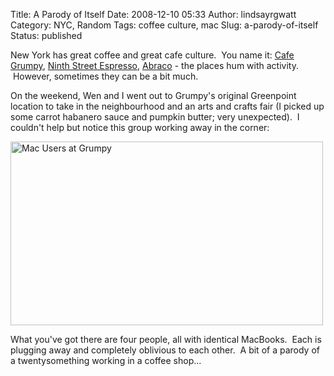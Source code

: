Title: A Parody of Itself
Date: 2008-12-10 05:33
Author: lindsayrgwatt
Category: NYC, Random
Tags: coffee culture, mac
Slug: a-parody-of-itself
Status: published

New York has great coffee and great cafe culture.  You name it: [Cafe Grumpy](http://www.yelp.com/biz/cafe-grumpy-brooklyn), [Ninth Street Espresso](http://www.yelp.com/biz/ninth-street-espresso-new-york-3), [Abraco](http://www.abraconyc.com/) - the places hum with activity.  However, sometimes they can be a bit much.

On the weekend, Wen and I went out to Grumpy's original Greenpoint location to take in the neighbourhood and an arts and crafts fair (I picked up some carrot habanero sauce and pumpkin butter; very unexpected).  I couldn't help but notice this group working away in the corner:

[<img src="{static}/images/2008/12/img_0487.jpg" title="Mac Users at Grumpy" class="aligncenter size-full " width="500" height="294" />]({static}/images/2008/12/img_0487.jpg)

What you've got there are four people, all with identical MacBooks.  Each is plugging away and completely oblivious to each other.  A bit of a parody of a twentysomething working in a coffee shop...
